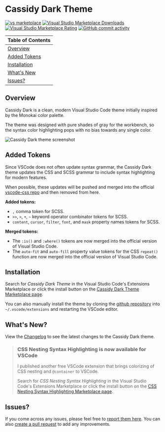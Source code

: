 # Cassidy Dark Theme

[![vs marketplace](https://img.shields.io/vscode-marketplace/v/jacobcassidy.cassidy-dark.svg?label=vs%20marketplace)](https://marketplace.visualstudio.com/items?itemName=jacobcassidy.cassidy-dark) [![Visual Studio Marketplace Downloads](https://img.shields.io/visual-studio-marketplace/d/jacobcassidy.cassidy-dark)](https://marketplace.visualstudio.com/items?itemName=jacobcassidy.cassidy-dark) [![Visual Studio Marketplace Rating](https://img.shields.io/visual-studio-marketplace/r/jacobcassidy.cassidy-dark)](https://marketplace.visualstudio.com/items?itemName=jacobcassidy.cassidy-dark&ssr=false#review-details) [![GitHub commit activity](https://img.shields.io/github/commit-activity/t/jacobcassidy/vscode-cassidy-dark-theme)](https://github.com/jacobcassidy/vscode-cassidy-dark-theme/commits/main/)

| Table of Contents             |
| ----------------------------- |
| [Overview](#overview)         |
| [Added Tokens](#added-tokens) |
| [Installation](#installation) |
| [What's New](#whats-new)      |
| [Issues?](#issues)            |

## Overview

Cassidy Dark is a clean, modern Visual Studio Code theme initially inspired by the Monokai color palette.

The theme was designed with pure shades of gray for the workbench, so the syntax color highlighting pops with no bias towards any single color.

![Cassidy Dark theme screenshot](https://raw.githubusercontent.com/jacobcassidy/vscode-cassidy-dark-theme/main/images/cassidy-dark-theme-screenshot.png)

## Added Tokens

Since VSCode does not often update syntax grammar, the Cassidy Dark theme updates the CSS and SCSS grammar to include syntax highlighting for modern features.

When possible, these updates will be pushed and merged into the official [vscode-css repo](https://github.com/microsoft/) and then removed from here.

**Added tokens:**

- `,` comma token for SCSS.
- `>>`, `>`, `+`, `~` keyword operator combinator tokens for SCSS.
- `content`, `cursor`, `filter`, `font`, and `mask` property names tokens for SCSS.

**Merged tokens:**

- The `:is()` and `:where()` tokens are now merged into the official version of Visual Studio Code.
- The `auto-fit` and `auto-fill` property value tokens for the CSS `repeat()` function are now merged into the official version of Visual Studio Code.

## Installation

Search for _Cassidy Dark Theme_ in the Visual Studio Code's Extensions Marketplace or click the install button on the [Cassidy Dark Theme Marketplace page](https://marketplace.visualstudio.com/items?itemName=jacobcassidy.cassidy-dark).

You can also manually install the theme by cloning the [github repository](https://github.com/jacobcassidy/vscode-cassidy-dark-theme) into `~/.vscode/extensions` and restarting the VSCode editor.

## What's New?

View the [Changelog](https://github.com/jacobcassidy/vscode-cassidy-dark-theme/blob/main/CHANGELOG.md) to see the latest changes to the Cassidy Dark theme.

> ### CSS Nesting Syntax Highlighting is now available for VSCode
>
> I published another free VSCode extension that brings colorizing of CSS nesting and `@container` to VSCode.
>
> Search for _CSS Nesting Syntax Highlighting_ in the Visual Studio Code's Extensions Marketplace or click the install button on the [CSS Nesting Syntax Highlighting Marketplace page](https://marketplace.visualstudio.com/items?itemName=jacobcassidy.css-nesting-syntax-highlighting).

## Issues?

If you come across any issues, please feel free to [report them here](https://github.com/jacobcassidy/vscode-cassidy-dark-theme/issues). You can also [create a pull request](https://github.com/jacobcassidy/vscode-cassidy-dark-theme/pulls) to add any improvements.
